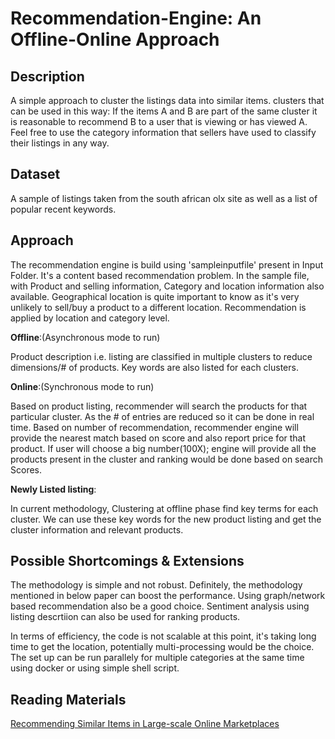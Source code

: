 Recommendation-Engine: An Offline-Online Approach
===================================================

## Description

A simple approach to cluster the listings data into similar items. 
clusters that can be used in this way: If the items A and B are part of the
same cluster it is reasonable to recommend B to a user that is viewing or has
viewed A. Feel free to use the category information that sellers have used to
classify their listings in any way.

## Dataset

A sample of listings taken from the south african olx site as well as a list of popular recent keywords.


## Approach

The recommendation engine is build using 'sampleinputfile' present in Input Folder. It's a content based recommendation problem.
In the sample file, with Product and selling information, Category and location information also available. Geographical 
location is quite important to know as it's very unlikely to sell/buy a product to a different location. Recommendation is 
applied by location and category level.

**Offline**:(Asynchronous mode to run)
 
Product description i.e. listing are classified in multiple clusters to reduce dimensions/# of products. Key words are 
also listed for each clusters.

**Online**:(Synchronous mode to run)

Based on product listing, recommender will search the products for that particular cluster. As the # of entries are reduced
so it can be done in real time. Based on number of recommendation, recommender engine will provide the nearest match based on 
score and also report price for that product. If user will choose a big number(100X); engine will provide all the products
present in the cluster and ranking would be done based on search Scores.

**Newly Listed listing**:

In current methodology, Clustering at offline phase find key terms for each cluster. We can use these key words for the new product listing and get the cluster information and relevant products.

## Possible Shortcomings & Extensions

The methodology is simple and not robust. Definitely, the methodology mentioned in below paper can boost the performance. 
Using graph/network based recommendation also be a good choice. Sentiment analysis using listing descrtiion can also be used for ranking products.
 
In terms of efficiency, the code is not scalable at this point, it's taking long time to get the location, potentially multi-processing
would be the choice. The set up can be run parallely for multiple categories at the same time using docker or using simple shell script.
                        
## Reading Materials
  [Recommending Similar Items in Large-scale Online Marketplaces](https://pdfs.semanticscholar.org/e107/0c60d926e69298263e9ca36c698b69a21914.pdf)
  